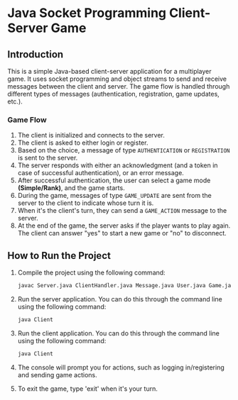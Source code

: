 # Java Socket Programming Client-Server Game

## Introduction

This is a simple Java-based client-server application for a multiplayer game. It uses socket programming and object streams to send and receive messages between the client and server. The game flow is handled through different types of messages (authentication, registration, game updates, etc.).

### Game Flow

1. The client is initialized and connects to the server.
2. The client is asked to either login or register.
3. Based on the choice, a message of type `AUTHENTICATION` or `REGISTRATION` is sent to the server.
4. The server responds with either an acknowledgment (and a token in case of successful authentication), or an error message.
5. After successful authentication, the user can select a game mode **(Simple/Rank)**, and the game starts.
6. During the game, messages of type `GAME_UPDATE` are sent from the server to the client to indicate whose turn it is.
7. When it's the client's turn, they can send a `GAME_ACTION` message to the server.
8. At the end of the game, the server asks if the player wants to play again. The client can answer "yes" to start a new game or "no" to disconnect.

## How to Run the Project

1. Compile the project using the following command:

   ```bash
   javac Server.java ClientHandler.java Message.java User.java Game.java Client.java ThreadPool.java CustomExecutors.java CustomConcurrentHashMap.java CustomTimeUnit.java
   ```

2. Run the server application. You can do this through the command line using the following command:

   ```bash
   java Client
    ```

3. Run the client application. You can do this through the command line using the following command:

    ```bash
    java Client
    ```

4. The console will prompt you for actions, such as logging in/registering and sending game actions.

5. To exit the game, type 'exit' when it's your turn.